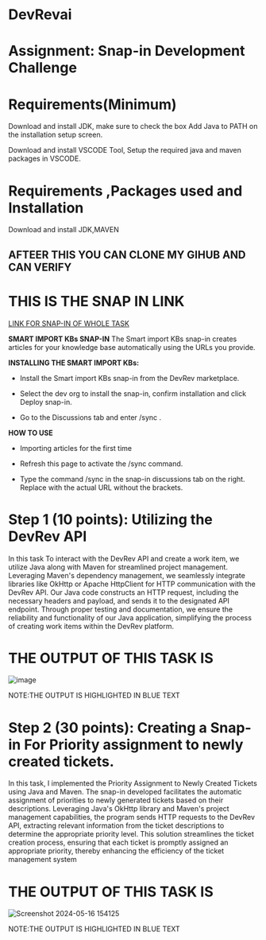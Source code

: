 # DevRevai
# Assignment: Snap-in Development Challenge

# Requirements(Minimum)
Download and install JDK, make sure to check the box Add Java to PATH on the installation setup screen.

Download and install VSCODE Tool, Setup the required java and maven packages in VSCODE.

# Requirements ,Packages used and Installation

Download and install JDK,MAVEN
## AFTEER THIS YOU CAN CLONE MY GIHUB AND CAN VERIFY


# THIS IS THE SNAP IN LINK

[LINK FOR SNAP-IN OF WHOLE TASK](https://app.devrev.ai/manjula12345/settings/snap-ins/snap_in-5d4a6830-2f70-49cd-b806-a98658412b69?dod=%5B%7B%22doi%22%3A%22PROD-1%22%2C%22dot%22%3A%22part%22%2C%22swcv%22%3Atrue%2C%22pdvt%22%3A%22timeline%22%7D%5D)


**SMART IMPORT KBs SNAP-IN**
The Smart import KBs snap-in creates articles for your knowledge base automatically using the URLs you provide.

**INSTALLING THE SMART IMPORT KBs:**

- Install the Smart import KBs snap-in from the DevRev marketplace.

- Select the dev org to install the snap-in, confirm installation and click Deploy snap-in.

- Go to the Discussions tab and enter /sync <URL>.


**HOW TO USE**

- Importing articles for the first time

- Refresh this page to activate the /sync command.

- Type the command /sync <URL> in the snap-in discussions tab on the right. Replace <URL> with the actual URL without the brackets.


# Step 1 (10 points): Utilizing the DevRev API

In this task To interact with the DevRev API and create a work item, we utilize Java along with Maven for streamlined project management. Leveraging Maven's dependency management, we seamlessly integrate libraries like OkHttp or Apache HttpClient for HTTP communication with the DevRev API. Our Java code constructs an HTTP request, including the necessary headers and payload, and sends it to the designated API endpoint. Through proper testing and documentation, we ensure the reliability and functionality of our Java application, simplifying the process of creating work items within the DevRev platform.



# THE OUTPUT OF THIS TASK IS
![image](https://github.com/Manjula08102003/DevRevai/assets/107975611/59cdbc9b-0fff-46a6-802c-67d9d1b7da42)

NOTE:THE OUTPUT IS HIGHLIGHTED IN BLUE TEXT



# Step 2 (30 points): Creating a Snap-in For Priority assignment to newly created tickets.

In this task, I implemented the Priority Assignment to Newly Created Tickets using Java and Maven. The snap-in developed facilitates the automatic assignment of priorities to newly generated tickets based on their descriptions. Leveraging Java's OkHttp library and Maven's project management capabilities, the program sends HTTP requests to the DevRev API, extracting relevant information from the ticket descriptions to determine the appropriate priority level. This solution streamlines the ticket creation process, ensuring that each ticket is promptly assigned an appropriate priority, thereby enhancing the efficiency of the ticket management system

# THE OUTPUT OF THIS TASK IS

![Screenshot 2024-05-16 154125](https://github.com/Manjula08102003/DevRevai/assets/107975611/454ced7f-7fdd-4b12-83cd-db7ae47efa40)

NOTE:THE OUTPUT IS HIGHLIGHTED IN BLUE TEXT

